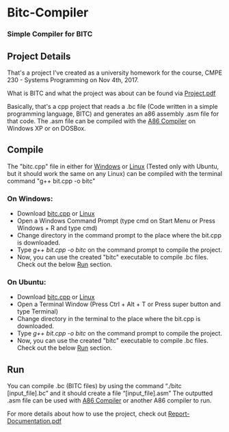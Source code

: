 # Bitc-Compiler
### Simple Compiler for BITC

## Project Details
That's a project I've created as a university homework for the course, CMPE 230 - Systems Programming on Nov 4th, 2017.

What is BITC and what the project was about can be found via [Project.pdf](https://github.com/corupta/Bitc-Compiler/blob/master/Project.pdf)

Basically, that's a cpp project that reads a .bc file (Code written in a simple programming language, BITC) and generates an a86 assembly .asm file for that code. The .asm file can be compiled with the [A86 Compiler](http://www.eji.com/a86/) on Windows XP or on DOSBox.

## Compile
The "bitc.cpp" file in either for [Windows](https://github.com/corupta/Bitc-Compiler/blob/master/Windows/bitc.cpp) or [Linux](https://github.com/corupta/Bitc-Compiler/tree/master/Ubuntu) (Tested only with Ubuntu, but it should work the same on any Linux) can be compiled with the terminal command "g++ bit.cpp -o bitc"

### On Windows:
* Download [bitc.cpp](https://github.com/corupta/Bitc-Compiler/blob/master/Windows/bitc.cpp) or [Linux](https://github.com/corupta/Bitc-Compiler/blob/master/Windows/bitc.cpp)
* Open a Windows Command Prompt (type cmd on Start Menu or Press Windows + R and type cmd)
* Change directory in the command prompt to the place where the bit.cpp is downloaded.
* Type _g++ bit.cpp -o bitc_ on the command prompt to compile the project.
* Now, you can use the created "bitc" executable to compile .bc files. Check out the below [Run](https://github.com/corupta/Bitc-Compiler/blob/master/README.md#run) section.

### On Ubuntu:
* Download [bitc.cpp](https://github.com/corupta/Bitc-Compiler/blob/master/Windows/bitc.cpp) or [Linux](https://github.com/corupta/Bitc-Compiler/blob/master/Ubuntu/bitc.cpp)
* Open a Terminal Window (Press Ctrl + Alt + T or Press super button and type Terminal)
* Change directory in the terminal to the place where the bit.cpp is downloaded.
* Type _g++ bit.cpp -o bitc_ on the command prompt to compile the project.
* Now, you can use the created "bitc" executable to compile .bc files. Check out the below [Run](https://github.com/corupta/Bitc-Compiler/blob/master/README.md#run) section.

## Run
You can compile .bc (BITC files) by using the command “./bitc [input_file].bc” and it should create a file “[input_file].asm”
The outputted .asm file can be used with [A86 Compiler](http://www.eji.com/a86/) or another A86 compiler to run.

For more details about how to use the project, check out [Report-Documentation.pdf](https://github.com/corupta/Bitc-Compiler/blob/master/Report-Documentation.pdf)
